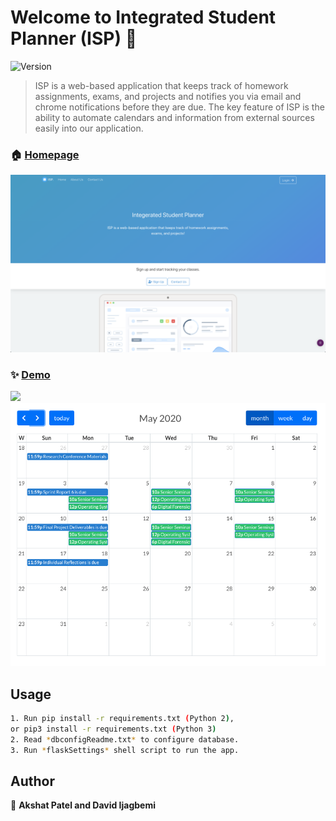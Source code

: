 # Welcome to Integrated Student Planner (ISP) 👋
![Version](https://img.shields.io/badge/version-1.0.0-blue.svg?cacheSeconds=2592000)

> ISP is a web-based application that keeps track of homework assignments, exams, and projects and notifies you via email and chrome notifications before they are due. The key feature of ISP is the ability to automate calendars and information from external sources easily into our application.

### 🏠 [Homepage](http://34.74.137.73:5000/)
 <img src="screenshots/Home.png" width="800">

### ✨ [Demo](http://34.74.137.73:5000/)
 <img src="screenshots/reminders.gif" width="800">
 <img src="screenshots/calendar.png" width="800">

## Usage

```sh
1. Run pip install -r requirements.txt (Python 2),
or pip3 install -r requirements.txt (Python 3)
2. Read *dbconfigReadme.txt* to configure database.
3. Run *flaskSettings* shell script to run the app.

```

## Author

👤 **Akshat Patel and David Ijagbemi**
